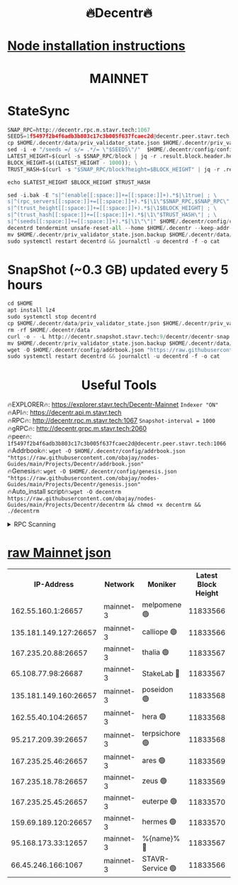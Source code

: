 <h1 align="center"> 🔥Decentr🔥</h1>

[Node installation instructions](https://github.com/obajay/nodes-Guides/tree/main/Projects/Decentr)
=
<h1 align="center"> MAINNET</h1>

# StateSync
```python
SNAP_RPC=http://decentr.rpc.m.stavr.tech:1067
SEEDS=1f5497f2b4f6adb3b803c17c3b005f637fcaec2d@decentr.peer.stavr.tech:1066
cp $HOME/.decentr/data/priv_validator_state.json $HOME/.decentr/priv_validator_state.json.backup
sed -i -e "/seeds =/ s/= .*/= \"$SEEDS\"/"  $HOME/.decentr/config/config.toml
LATEST_HEIGHT=$(curl -s $SNAP_RPC/block | jq -r .result.block.header.height); \
BLOCK_HEIGHT=$((LATEST_HEIGHT - 1000)); \
TRUST_HASH=$(curl -s "$SNAP_RPC/block?height=$BLOCK_HEIGHT" | jq -r .result.block_id.hash)

echo $LATEST_HEIGHT $BLOCK_HEIGHT $TRUST_HASH

sed -i.bak -E "s|^(enable[[:space:]]+=[[:space:]]+).*$|\1true| ; \
s|^(rpc_servers[[:space:]]+=[[:space:]]+).*$|\1\"$SNAP_RPC,$SNAP_RPC\"| ; \
s|^(trust_height[[:space:]]+=[[:space:]]+).*$|\1$BLOCK_HEIGHT| ; \
s|^(trust_hash[[:space:]]+=[[:space:]]+).*$|\1\"$TRUST_HASH\"| ; \
s|^(seeds[[:space:]]+=[[:space:]]+).*$|\1\"\"|" $HOME/.decentr/config/config.toml
decentrd tendermint unsafe-reset-all --home $HOME/.decentr --keep-addr-book
mv $HOME/.decentr/priv_validator_state.json.backup $HOME/.decentr/data/priv_validator_state.json
sudo systemctl restart decentrd && journalctl -u decentrd -f -o cat
```
# SnapShot (~0.3 GB) updated every 5 hours
```python
cd $HOME
apt install lz4
sudo systemctl stop decentrd
cp $HOME/.decentr/data/priv_validator_state.json $HOME/.decentr/priv_validator_state.json.backup
rm -rf $HOME/.decentr/data
curl -o - -L http://decentr.snapshot.stavr.tech:9/decentr/decentr-snap.tar.lz4 | lz4 -c -d - | tar -x -C $HOME/.decentr --strip-components 2
mv $HOME/.decentr/priv_validator_state.json.backup $HOME/.decentr/data/priv_validator_state.json
wget -O $HOME/.decentr/config/addrbook.json "https://raw.githubusercontent.com/obajay/nodes-Guides/main/Projects/Decentr/addrbook.json"
sudo systemctl restart decentrd && journalctl -u decentrd -f -o cat
```

 <h1 align="center"> Useful Tools</h1>

🔥EXPLORER🔥:     https://explorer.stavr.tech/Decentr-Mainnet        `Indexer "ON"` \
🔥API🔥:          https://decentr.api.m.stavr.tech \
🔥RPC🔥:          http://decentr.rpc.m.stavr.tech:1067              `Snapshot-interval = 1000` \
🔥gRPC🔥:         http://decentr.grpc.m.stavr.tech:2060 \
🔥peer🔥:         `1f5497f2b4f6adb3b803c17c3b005f637fcaec2d@decentr.peer.stavr.tech:1066` \
🔥Addrbook🔥:  `wget -O $HOME/.decentr/config/addrbook.json "https://raw.githubusercontent.com/obajay/nodes-Guides/main/Projects/Decentr/addrbook.json"` \
🔥Genesis🔥:  `wget -O $HOME/.decentr/config/genesis.json "https://raw.githubusercontent.com/obajay/nodes-Guides/main/Projects/Decentr/genesis.json"` \
🔥Auto_install script🔥:`wget -O decentrm https://raw.githubusercontent.com/obajay/nodes-Guides/main/Projects/Decentr/decentrm && chmod +x decentrm && ./decentrm`

<details>
<summary>RPC Scanning</summary>

<h2 align="center"> We scan nodes in real time every 4 hours. And we provide the final result of RPC endpoints.
We cannot influence the operation of these nodes in any way. </h2>


```python
If Voting Power is higher than 0 --> then the Node is a validator of the network and may be subject to attack and be a potential threat to the chain.
```
```python
We marked such validators with a red symbol
```

</details>

[raw Mainnet json](https://rpc-check.decentrm.stavr.tech/decentrm/rpc-decentrm-result.json)
=



<table><tr><th>IP-Address</th><th>Network</th><th>Moniker</th><th>Latest Block Height</th><th>Earliest Block Height</th><th>Catching Up</th><th>Voting Power</th><th>Scan Time</th></tr><tr><td>162.55.160.1:26657</td><td>mainnet-3</td><td>melpomene 🟢</td><td>11833566</td><td>1688950</td><td>False</td><td>0</td><td>2023-12-05T20:32:56.505801478UTC</td></tr><tr><td>135.181.149.127:26657</td><td>mainnet-3</td><td>calliope 🟢</td><td>11833566</td><td>1688950</td><td>False</td><td>0</td><td>2023-12-05T20:32:57.525169612UTC</td></tr><tr><td>167.235.20.88:26657</td><td>mainnet-3</td><td>thalia 🟢</td><td>11833567</td><td>1688950</td><td>False</td><td>0</td><td>2023-12-05T20:33:03.314513490UTC</td></tr><tr><td>65.108.77.98:26687</td><td>mainnet-3</td><td>StakeLab 🔴</td><td>11833567</td><td>1688950</td><td>False</td><td>5313412</td><td>2023-12-05T20:33:03.652284519UTC</td></tr><tr><td>135.181.149.160:26657</td><td>mainnet-3</td><td>poseidon 🟢</td><td>11833568</td><td>1688950</td><td>False</td><td>0</td><td>2023-12-05T20:33:06.331558836UTC</td></tr><tr><td>162.55.40.104:26657</td><td>mainnet-3</td><td>hera 🟢</td><td>11833568</td><td>1688950</td><td>False</td><td>0</td><td>2023-12-05T20:33:06.597895086UTC</td></tr><tr><td>95.217.209.39:26657</td><td>mainnet-3</td><td>terpsichore 🟢</td><td>11833568</td><td>1688950</td><td>False</td><td>0</td><td>2023-12-05T20:33:09.090411378UTC</td></tr><tr><td>167.235.25.46:26657</td><td>mainnet-3</td><td>ares 🟢</td><td>11833569</td><td>1688950</td><td>False</td><td>0</td><td>2023-12-05T20:33:13.404400691UTC</td></tr><tr><td>167.235.18.78:26657</td><td>mainnet-3</td><td>zeus 🟢</td><td>11833569</td><td>1688950</td><td>False</td><td>0</td><td>2023-12-05T20:33:13.676677121UTC</td></tr><tr><td>167.235.25.45:26657</td><td>mainnet-3</td><td>euterpe 🟢</td><td>11833570</td><td>1688950</td><td>False</td><td>0</td><td>2023-12-05T20:33:15.973972969UTC</td></tr><tr><td>159.69.189.120:26657</td><td>mainnet-3</td><td>hermes 🟢</td><td>11833570</td><td>1688950</td><td>False</td><td>0</td><td>2023-12-05T20:33:16.240971614UTC</td></tr><tr><td>95.168.173.33:12657</td><td>mainnet-3</td><td>%{name}% 🔴</td><td>11833567</td><td>8964001</td><td>False</td><td>4130833</td><td>2023-12-05T20:32:58.705358675UTC</td></tr><tr><td>66.45.246.166:1067</td><td>mainnet-3</td><td>STAVR-Service 🟢</td><td>11833566</td><td>11832001</td><td>False</td><td>0</td><td>2023-12-05T20:32:58.118656752UTC</td></tr></table>